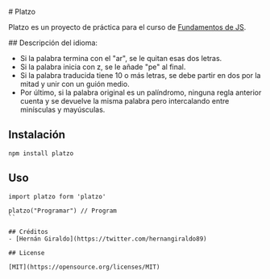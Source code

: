 # Platzo

Platzo es un proyecto de práctica para el curso de [Fundamentos de JS](https://platzi.com/js).

## Descripción del idioma:

- Si la palabra termina con el "ar", se le quitan esas dos letras.
- Si la palabra inicia con z, se le añade "pe" al final.
- Si la palabra traducida tiene 10 o más letras, se debe partir en dos por la mitad y unir con un guión medio.
- Por último, si la palabra original es un palíndromo, ninguna regla anterior cuenta y se devuelve la misma palabra pero intercalando entre minísculas y mayúsculas.

## Instalación

```
npm install platzo
```

## Uso

```
import platzo form 'platzo'

platzo("Programar") // Program
``

## Créditos
- [Hernán Giraldo](https://twitter.com/hernangiraldo89)

## License

[MIT](https://opensource.org/licenses/MIT)